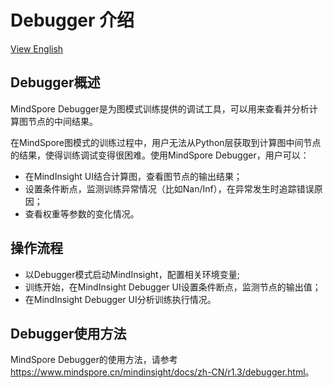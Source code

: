 # Debugger 介绍

[View English](./README.md)

## Debugger概述

MindSpore Debugger是为图模式训练提供的调试工具，可以用来查看并分析计算图节点的中间结果。

在MindSpore图模式的训练过程中，用户无法从Python层获取到计算图中间节点的结果，使得训练调试变得很困难。使用MindSpore Debugger，用户可以：

- 在MindInsight UI结合计算图，查看图节点的输出结果；
- 设置条件断点，监测训练异常情况（比如Nan/Inf），在异常发生时追踪错误原因；
- 查看权重等参数的变化情况。

## 操作流程

- 以Debugger模式启动MindInsight，配置相关环境变量;
- 训练开始，在MindInsight Debugger UI设置条件断点，监测节点的输出值；
- 在MindInsight Debugger UI分析训练执行情况。

## Debugger使用方法

MindSpore Debugger的使用方法，请参考<https://www.mindspore.cn/mindinsight/docs/zh-CN/r1.3/debugger.html>。